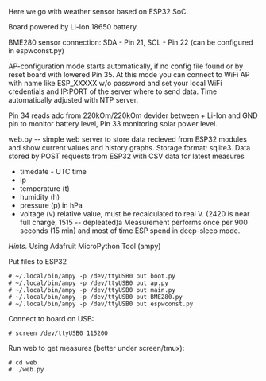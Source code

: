 Here we go with weather sensor based on ESP32 SoC.

Board powered by Li-Ion 18650 battery.

BME280 sensor connection: SDA - Pin 21, SCL - Pin 22 (can be configured in espwconst.py)

AP-configuration mode starts automatically, if no config file found or by reset board with lowered Pin 35.
At this mode you can connect to WiFi AP with name like ESP_XXXXX w/o password and set your local WiFi credentials and IP:PORT of the server where to send data.
Time automatically adjusted with NTP server.

Pin 34 reads adc from 220kOm/220kOm devider between + Li-Ion and GND pin to monitor battery level, Pin 33 monitoring solar power level.

web.py -- simple web server to store data recieved from ESP32 modules and show current values and history graphs.
Storage format: sqlite3.
Data stored by POST requests from ESP32 with CSV data for latest measures
- timedate - UTC time
- ip
- temperature (t)
- humidity (h)
- pressure (p) in hPa
- voltage (v) relative value, must be recalculated to real V. (2420 is near full charge, 1515 -- depleated)a
Measurement performs once per 900 seconds (15 min) and most of time ESP spend in deep-sleep mode.

*Hints.*
Using Adafruit MicroPython Tool (ampy)

Put files to ESP32
```
# ~/.local/bin/ampy -p /dev/ttyUSB0 put boot.py
# ~/.local/bin/ampy -p /dev/ttyUSB0 put ap.py
# ~/.local/bin/ampy -p /dev/ttyUSB0 put main.py
# ~/.local/bin/ampy -p /dev/ttyUSB0 put BME280.py
# ~/.local/bin/ampy -p /dev/ttyUSB0 put espwconst.py
```
Connect to board on USB:

```# screen /dev/ttyUSB0 115200```

Run web to get measures (better under screen/tmux):

```
# cd web 
# ./web.py 
```
